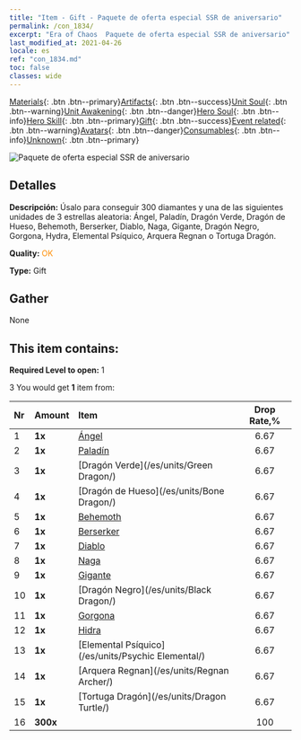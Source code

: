 ```yaml
---
title: "Item - Gift - Paquete de oferta especial SSR de aniversario"
permalink: /con_1834/
excerpt: "Era of Chaos  Paquete de oferta especial SSR de aniversario"
last_modified_at: 2021-04-26
locale: es
ref: "con_1834.md"
toc: false
classes: wide
---
```

 [Materials](/ItemsES/){: .btn .btn--primary}[Artifacts](/ItemsES/Artifacts/){: .btn .btn--success}[Unit Soul](/ItemsES/UnitSoul/){: .btn .btn--warning}[Unit Awakening](/ItemsES/UnitAwakening/){: .btn .btn--danger}[Hero Soul](/ItemsES/HeroSoul/){: .btn .btn--info}[Hero Skill](/ItemsES/HeroSkill/){: .btn .btn--primary}[Gift](/ItemsES/Gift/){: .btn .btn--success}[Event related](/ItemsES/Events/){: .btn .btn--warning}[Avatars](/ItemsES/Avatars/){: .btn .btn--danger}[Consumables](/ItemsES/Consumables/){: .btn .btn--info}[Unknown](/ItemsES/Unknown/){: .btn .btn--primary}

 ![Paquete de oferta especial SSR de aniversario](/images/t/i_907456.png)

## Detalles
 **Descripción:** Úsalo para conseguir 300 diamantes y una de las siguientes unidades de 3 estrellas aleatoria: Ángel, Paladín, Dragón Verde, Dragón de Hueso, Behemoth, Berserker, Diablo, Naga, Gigante, Dragón Negro, Gorgona, Hydra, Elemental Psíquico, Arquera Regnan o Tortuga Dragón.

 **Quality:** <span style="color: #FF8C00">OK</span>

 **Type:** Gift

## Gather

  None

## This item contains:

 **Required Level to open:** 1

 3 You would get **1** item  from:

  | Nr | Amount |     Item    | Drop Rate,% |
  |:---|:-------|:------------|:---------:|
  | 1 |  **1x** | [Ángel](/es/units/Angel/) | 6.67 | 
  | 2 |  **1x** | [Paladín](/es/units/Paladin/) | 6.67 | 
  | 3 |  **1x** | [Dragón Verde](/es/units/Green Dragon/) | 6.67 | 
  | 4 |  **1x** | [Dragón de Hueso](/es/units/Bone Dragon/) | 6.67 | 
  | 5 |  **1x** | [Behemoth](/es/units/Behemoth/) | 6.67 | 
  | 6 |  **1x** | [Berserker](/es/units/Berserker/) | 6.67 | 
  | 7 |  **1x** | [Diablo](/es/units/Devil/) | 6.67 | 
  | 8 |  **1x** | [Naga](/es/units/Naga/) | 6.67 | 
  | 9 |  **1x** | [Gigante](/es/units/Giant/) | 6.67 | 
  | 10 |  **1x** | [Dragón Negro](/es/units/Black Dragon/) | 6.67 | 
  | 11 |  **1x** | [Gorgona](/es/units/Gorgon/) | 6.67 | 
  | 12 |  **1x** | [Hidra](/es/units/Hydra/) | 6.67 | 
  | 13 |  **1x** | [Elemental Psíquico](/es/units/Psychic Elemental/) | 6.67 | 
  | 14 |  **1x** | [Arquera Regnan](/es/units/Regnan Archer/) | 6.67 | 
  | 15 |  **1x** | [Tortuga Dragón](/es/units/Dragon Turtle/) | 6.67 | 
  | 16 |  **300x** | <i class="fas fa-gem"/> | 100 | 
